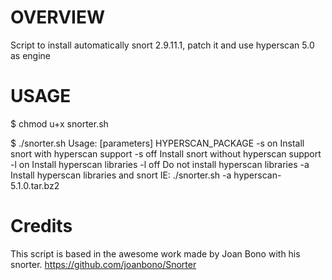 OVERVIEW
========
Script to install automatically snort 2.9.11.1, patch it and use hyperscan 5.0 as engine

USAGE
=====

$ chmod u+x snorter.sh

$ ./snorter.sh
Usage: [parameters] HYPERSCAN_PACKAGE
	-s on		Install snort with hyperscan support
	-s off		Install snort without hyperscan support
	-l on		Install hyperscan libraries
	-l off		Do not install hyperscan libraries
	-a		Install hyperscan libraries and snort
IE: ./snorter.sh -a hyperscan-5.1.0.tar.bz2


Credits
=======
This script is based in the awesome work made by Joan Bono with his snorter. 
https://github.com/joanbono/Snorter
